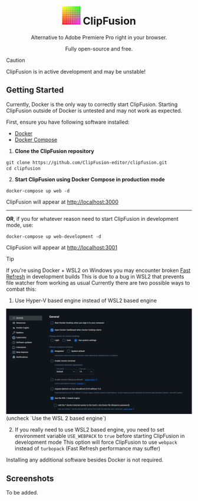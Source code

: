 <h1 align="center">
    <img src="assets/clipfusion-logo.svg" alt="ClipFusion logo" width="50" height="50"/> 
    ClipFusion
</h1>
<p align="center"><it>Alternative to Adobe Premiere Pro right in your browser.</it></p>
<p align="center"><it>Fully open-source and free.</it></p>

> [!CAUTION]
> ClipFusion is in active development and may be unstable!

## Getting Started

Currently, Docker is the only way to correctly start ClipFusion.
Starting ClipFusion outside of Docker is untested and may not work as expected.

First, ensure you have following software installed:
* [Docker](https://www.docker.com/get-started/)
* [Docker Compose](https://docs.docker.com/compose/install/)

1. **Clone the ClipFusion repository**
```
git clone https://github.com/ClipFusion-editor/clipfusion.git
cd clipfusion
```
2. **Start ClipFusion using Docker Compose in production mode**
```
docker-compose up web -d
```
ClipFusion will appear at [http://localhost:3000](http://localhost:3000)

---

**OR**, if you for whatever reason need to start ClipFusion in development mode, use:
```
docker-compose up web-development -d
```

ClipFusion will appear at [http://localhost:3001](http://localhost:3001)

> [!TIP]
> If you're using Docker + WSL2 on Windows you may encounter broken [Fast Refresh](https://nextjs.org/docs/architecture/fast-refresh) in development builds
> This is due to a bug in WSL2 that prevents file watcher from working as usual
> Currently there are two possible ways to combat this:
> 1. Use Hyper-V based engine instead of WSL2 based engine
>
> <img src="assets/docker-wsl2.png"/>
> (uncheck `Use the WSL 2 based engine`)
> 
> 2. If you really need to use WSL2 based engine, you need to set environment variable `USE_WEBPACK` to `true` before starting ClipFusion in development mode
> This option will force ClipFusion to use `webpack` instead of `turbopack` (Fast Refresh performance may suffer)

Installing any additional software besides Docker is not required.

## Screenshots

To be added.